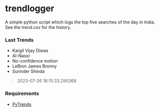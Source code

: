 # trendlogger
A simple python script which logs the top five searches of the day in India.<br>See the trend.csv for the history.<br>

<!-- Last Trends -->
### Last Trends
* Kargil Vijay Diwas
* Al-Nassr
* No-confidence motion
* LeBron James Bronny
* Surinder Shinda
> 2023-07-26 18:15:33.290368

<!-- Requirements -->
### Requirements
* [PyTrends](https://github.com/dreyco676/pytrends)
